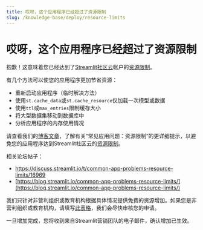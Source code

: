 ```yaml
---
title: 哎呀，这个应用程序已经超过了资源限制
slug: /knowledge-base/deploy/resource-limits
---
```


# 哎呀，这个应用程序已经超过了资源限制

抱歉！这意味着您已经达到了[Streamlit社区云](https://streamlit.io/cloud)帐户的[资源限制](/streamlit-community-cloud/get-started/manage-your-app#app-resources-and-limits)。

<!-- 一个避免超过资源限制的方法是将您的计划升级到具有更高资源限制的计划。 -->

有几个方法可以使您的应用程序更加节省资源：

- 重新启动应用程序（临时解决方法）
- 使用`st.cache_data`或`st.cache_resource`仅加载一次模型或数据
- 使用`ttl`或`max_entries`限制缓存大小
- 将大型数据集移动到数据库中
- 分析应用程序的内存使用情况

请查看我们的[博客文章](https://blog.streamlit.io/common-app-problems-resource-limits/)，了解有关“常见应用问题：资源限制”的更详细提示，以避免您的应用程序达到Streamlit社区云的[资源限制](/streamlit-community-cloud/get-started/manage-your-app#app-resources-and-limits)。

相关论坛帖子：

- <https://discuss.streamlit.io/t/common-app-problems-resource-limits/16969>
- [https://blog.streamlit.io/common-app-problems-resource-limits/](https://blog.streamlit.io/common-app-problems-resource-limits/)

我们只针对非营利组织或教育机构根据具体情况提供免费的资源增加。如果您是非营利组织或教育机构，请填写[此表格](https://docs.google.com/forms/d/e/1FAIpQLSfzPNqrvH0HeaJnl0dtBgVV-ILqavzSmAEk84vDnMFIbvkGVA/viewform)，我们会尽快审核您的申请。

一旦增加完成，您将收到来自Streamlit营销团队的电子邮件，确认增加已生效。
